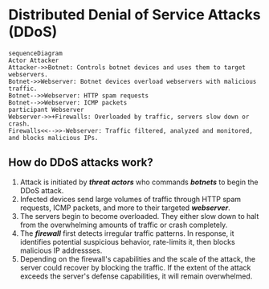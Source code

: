 # Distributed Denial of Service Attacks (DDoS)
```mermaid
sequenceDiagram
Actor Attacker
Attacker->>Botnet: Controls botnet devices and uses them to target webservers.
Botnet->>Webserver: Botnet devices overload webservers with malicious traffic.
Botnet-->>Webserver: HTTP spam requests
Botnet-->>Webserver: ICMP packets
participant Webserver
Webserver->>+Firewalls: Overloaded by traffic, servers slow down or crash.
Firewalls<<-->>-Webserver: Traffic filtered, analyzed and monitored, and blocks malicious IPs.
```
## How do DDoS attacks work?
1. Attack is initiated by _**threat actors**_ who commands _**botnets**_ to begin the DDoS attack.
2. Infected devices send large volumes of traffic through HTTP spam requests, ICMP packets, and more to their targeted _**webserver**_.
3. The servers begin to become overloaded. They either slow down to halt from the overwhelming amounts of traffic or crash completely.
4. The _**firewall**_ first detects irregular traffic patterns. In response, it identifies potential suspicious behavior, rate-limits it, then blocks malicious IP addressses.
5. Depending on the firewall's capabilities and the scale of the attack, the server could recover by blocking the traffic. If the extent of the attack exceeds the server's defense capabilities, it will remain overwhelmed.
